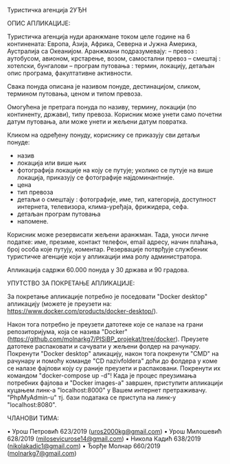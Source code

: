 Туристичка агенција 2УЂН 

ОПИС АПЛИКАЦИЈЕ:

Туристичка агенциjа нуди аранжмане током целе године на 6 континената:
Европа, Азиjа, Африка, Северна и Jужна Америка, Аустралиjа са Океаниjом.
Aранжмани подразумеваjу:
– превоз : аутобусом, авионом, крстарење, возом, самостални превоз
– смештаj : хотелски, бунгалови
– програм путовања : термин, локациjу, детаљан опис програма, факултативне активности.

Свака понуда описана jе називом понуде, дестинациjом, сликом, термином путовања, ценом и типом превоза.

Омогућена је претрага понуда по називу, термину, локацији (по континенту, држави), типу превоза.
Корисник може унети само почетни датум путовања, али може унети и жељени датум повратка.

Кликом на одређену понуду, кориснику се приказују сви детаљи понуде:
- назив
- локациjа или више њих
- фотографија локациjе на коjу се путуjе; уколико се путује на више локација, приказују се фотографије најдоминантније.
- цена
- тип превоза
- детаљи о смештају : фотографије, име, тип, категорија, доступност интернета, телевизора, клима-уређаја, фрижидера, сефа.
- детаљан програм путовања
- напомене.

Корисник може резервисати жељени аранжман. 
Тада, уноси личне податке: име, презиме, контакт телефон, email адресу, начин плаћања, броj особа коjе путуjу, коментар.
Резервациjе потврђуjе службеник туристичке агенциjе коjи у апликациjи има ролу администратора.

Апликација садржи 60.000 понуда у 30 држава и 90 градова.

УПУТСТВО ЗА ПОКРЕТАЊЕ АПЛИКАЦИЈЕ:

За покретање апликације потребно је поседовати 
"Docker desktop" апликацију (можете је преузети на: https://www.docker.com/products/docker-desktop/).

Након тога потребно је преузети датотеке које се налазе на грани репозиторијума, 
која се назива "Docker" (https://github.com/molnarkg7/PISiBP_projekat/tree/docker).
Преузете датотеке распаковати и сачувати у жељени фолдер на рачунару. Покренути "Docker desktop" аликацију, 
након тога покренути "CMD" на рачунару и помоћу команде "CD nazivfoldera" доћи до фолдера у коме се налазе
фајлови коју су раније преузети и распаковани.
Покренути их командом "docker-compose up -d"!
Када је процес преузимања потребних фајлова и "Docker images-a" завршен,
приступити апликацији куцањем линк-а "localhost:8000" у Вашем интернет претраживачу.
"PhpMyAdmin-u" тј. бази података се приступа на линк-у "localhost:8080".

ЧЛАНОВИ ТИМА:

• Урош Петровић 623/2019 (uros2000kg@gmail.com)
• Урош Милошевић 628/2019 (milosevicurose14@gmail.com)
• Никола Кадић 638/2019 (nikolakadic1@gmail.com)
• Ђорђе Молнар 660/2019 (molnarkg7@gmail.com)
